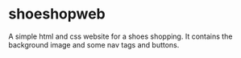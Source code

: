 # shoeshopweb
A simple html and css website for a shoes shopping.
It contains the background image and some nav tags and buttons.

